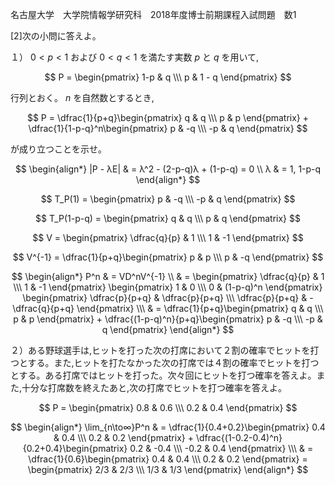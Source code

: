 名古屋大学　大学院情報学研究科　2018年度博士前期課程入試問題　数1

\[2]次の小問に答えよ。

１） $0 < p < 1$ および $0 < q < 1$ を満たす実数 $p$ と $q$ を用いて,

$$
    P = \begin{pmatrix} 1-p & q \\\ p & 1 - q \end{pmatrix}
$$

行列とおく。 $n$ を自然数とするとき,

$$
    P = \dfrac{1}{p+q}\begin{pmatrix} q & q \\\ p & p \end{pmatrix} + \dfrac{1}{1-p-q}^n\begin{pmatrix} p & -q \\\ -p & q \end{pmatrix}
$$

が成り立つことを示せ。

$$
    \begin{align*}
    |P - λE| & = λ^2 - (2-p-q)λ + (1-p-q) = 0 \\
     λ & =  1, 1-p-q
    \end{align*}
$$

$$
    T_P(1) = \begin{pmatrix} p & -q \\\ -p & q \end{pmatrix} 
$$

$$
    T_P(1-p-q) = \begin{pmatrix} q & q \\\ p & q \end{pmatrix}
$$


$$
    V = \begin{pmatrix} \dfrac{q}{p} & 1 \\\ 1 & -1 \end{pmatrix} 
$$

$$
    V^{-1} = \dfrac{1}{p+q}\begin{pmatrix} p & p \\\ p & -q \end{pmatrix} 
$$


$$
    \begin{align*}
        P^n & = VD^nV^{-1} \\
            & = \begin{pmatrix} \dfrac{q}{p} & 1 \\\ 1 & -1 \end{pmatrix} \begin{pmatrix} 1 & 0 \\\ 0 & (1-p-q)^n \end{pmatrix}  \begin{pmatrix} \dfrac{p}{p+q} & \dfrac{p}{p+q} \\\ \dfrac{p}{p+q} & -\dfrac{q}{p+q} \end{pmatrix} \\\
            & = \dfrac{1}{p+q}\begin{pmatrix} q & q \\\ p & p \end{pmatrix} + \dfrac{(1-p-q)^n}{p+q}\begin{pmatrix} p & -q \\\ -p & q \end{pmatrix} 
    \end{align*}
$$


２）ある野球選手は,ヒットを打った次の打席において２割の確率でヒットを打つとする。また,ヒットを打たなかった次の打席では４割の確率でヒットを打つとする。ある打席ではヒットを打った。次々回にヒットを打つ確率を答えよ。また,十分な打席数を終えたあと,次の打席でヒットを打つ確率を答えよ。

$$
    P = \begin{pmatrix} 0.8 & 0.6 \\\ 0.2 & 0.4 \end{pmatrix}   
$$

$$
    \begin{align*}
        \lim_{n\to∞}P^n & = \dfrac{1}{0.4+0.2}\begin{pmatrix} 0.4 & 0.4 \\\ 0.2 & 0.2 \end{pmatrix} + \dfrac{(1-0.2-0.4)^n}{0.2+0.4}\begin{pmatrix} 0.2 & -0.4 \\\ -0.2 & 0.4 \end{pmatrix} \\\ & = \dfrac{1}{0.6}\begin{pmatrix} 0.4 & 0.4 \\\ 0.2 & 0.2 \end{pmatrix} = \begin{pmatrix} 2/3 & 2/3 \\\ 1/3 & 1/3 \end{pmatrix}
    \end{align*}
$$
